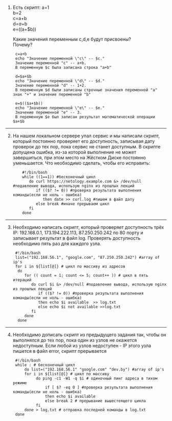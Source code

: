 1. Есть скрипт:
   a=1  
   b=2  
   c=a+b  
   d=$a+$b    
   e=$(($a+$b))
   
   Какие значения переменным c,d,e будут присвоены?  
   Почему?

        c=a+b
        echo "Значение переменной \"c\" -- $c."
        Значение переменной "c" -- a+b.
        В переменную $с была записана строка "a+b"
        
        d=$a+$b
        echo "Значение переменной \"d\" -- $d."
        Значение переменной "d" -- 1+2.
        В переменную $d были записаны строчные значения переменной "a" знак "+" и значение переменной "b"
        
        e=$(($a+$b))		
        echo "Значение переменной \"e\" -- $e."
        Значение переменной "e" -- 3.
        В переменную $e был записан результат математической операции $a+$b
---

2.	На нашем локальном сервере упал сервис и мы написали скрипт, который постоянно проверяет его доступность, 
	записывая дату проверок до тех пор, пока сервис не станет доступным. В скрипте допущена ошибка, из-за которой 
	выполнение не может завершиться, при этом место на Жёстком Диске постоянно уменьшается. Что необходимо сделать, чтобы его исправить:
       
            #!/bin/bash
            while ((1==1)) #бесконечный цикл
               do curl https://netology.example.com &> /dev/null #подавление вывода, использую nginx из прошлых лекций
                  if (($? != 0)) #проверка результата выполнения команды(если не ноль - ошибка) 
                     then date >> curl.log #пишем в файл дату
                  else break #иначе прерываем цикл
               fi
            done
----
3. Необходимо написать скрипт, который проверяет доступность трёх IP: 192.168.0.1, 173.194.222.113, 87.250.250.242 по 80 порту и 
записывает результат в файл log. Проверять доступность необходимо пять раз для каждого узла.

        #!/bin/bash
        list=("192.168.56.1", "google.com", "87.250.250.242") #array of ip's
        for i in ${list[@]} # цикл по массиву из адресов
         do
            for (( count = 1; count <= 5; count++ )) # цикл в пять итераций
               do curl $i &> /dev/null #подавление вывода, использую nginx из прошлых лекций
                  if (($? != 0)) #проверка результата выполнения команды(если не ноль - ошибка) 
                  then echo $i available  >> log.txt 
                  else echo $i not available >>log.txt
               fi
            done  
         done
----
4. Необходимо дописать скрипт из предыдущего задания так, чтобы он выполнялся до тех пор, пока один из узлов не окажется недоступным. 
Если любой из узлов недоступен - IP этого узла пишется в файл error, скрипт прерывается

        #!/bin/bash
        while : # бесконечный цикл
            do list=("192.168.56.1" "google.com" "dev.by") #array of ip's
            for i in ${list[@]} # цикл по массиву
                 do ping -c1 -W1 -q $i # одиночный пинг адреса в тихом режиме
                     if [ $? -eq 0 ] #проверка результата выполнения команды(если не ноль - ошибка) 
                     then echo $i available 
                     else break 2 # прерывание вышестоящего цикла
                 fi
            done > log.txt # отправка последней команды в log.txt
        done

